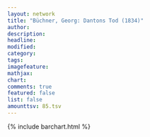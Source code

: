 ```yaml
---
layout: network
title: "Büchner, Georg: Dantons Tod (1834)"
author:
description:
headline:
modified:
category:
tags:
imagefeature: 
mathjax: 
chart: 
comments: true
featured: false
list: false
amounttsv: 85.tsv
---
```

{% include barchart.html %}
